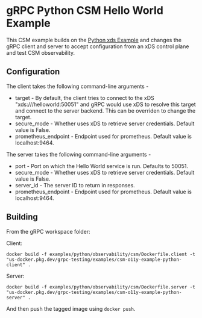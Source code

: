 # gRPC Python CSM Hello World Example

This CSM example builds on the [Python xds Example](https://github.com/grpc/grpc/tree/master/examples/python/xds) and changes the gRPC client and server to accept configuration from an xDS control plane and test CSM observability.

## Configuration

The client takes the following command-line arguments -
* target - By default, the client tries to connect to the xDS "xds:///helloworld:50051" and gRPC would use xDS to resolve this target and connect to the server backend. This can be overriden to change the target.
* secure_mode - Whether uses xDS to retrieve server credentials. Default value is False.
* prometheus_endpoint - Endpoint used for prometheus. Default value is localhost:9464.


The server takes the following command-line arguments -
* port - Port on which the Hello World service is run. Defaults to 50051.
* secure_mode - Whether uses xDS to retrieve server credentials. Default value is False.
* server_id - The server ID to return in responses.
* prometheus_endpoint - Endpoint used for prometheus. Default value is localhost:9464.

## Building

From the gRPC workspace folder:

Client:
```
docker build -f examples/python/observability/csm/Dockerfile.client -t "us-docker.pkg.dev/grpc-testing/examples/csm-o11y-example-python-client" .
```

Server:
```
docker build -f examples/python/observability/csm/Dockerfile.server -t "us-docker.pkg.dev/grpc-testing/examples/csm-o11y-example-python-server" .
```

And then push the tagged image using `docker push`.
